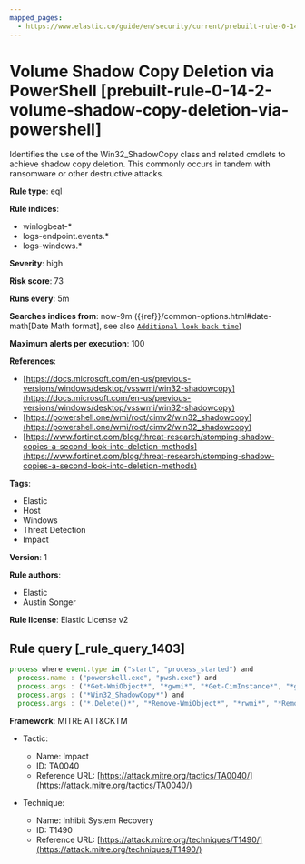 ```yaml
---
mapped_pages:
  - https://www.elastic.co/guide/en/security/current/prebuilt-rule-0-14-2-volume-shadow-copy-deletion-via-powershell.html
---
```


# Volume Shadow Copy Deletion via PowerShell [prebuilt-rule-0-14-2-volume-shadow-copy-deletion-via-powershell]

Identifies the use of the Win32_ShadowCopy class and related cmdlets to achieve shadow copy deletion. This commonly occurs in tandem with ransomware or other destructive attacks.

**Rule type**: eql

**Rule indices**:

* winlogbeat-*
* logs-endpoint.events.*
* logs-windows.*

**Severity**: high

**Risk score**: 73

**Runs every**: 5m

**Searches indices from**: now-9m ({{ref}}/common-options.html#date-math[Date Math format], see also [`Additional look-back time`](docs-content://solutions/security/detect-and-alert/create-detection-rule.md#rule-schedule))

**Maximum alerts per execution**: 100

**References**:

* [https://docs.microsoft.com/en-us/previous-versions/windows/desktop/vsswmi/win32-shadowcopy](https://docs.microsoft.com/en-us/previous-versions/windows/desktop/vsswmi/win32-shadowcopy)
* [https://powershell.one/wmi/root/cimv2/win32_shadowcopy](https://powershell.one/wmi/root/cimv2/win32_shadowcopy)
* [https://www.fortinet.com/blog/threat-research/stomping-shadow-copies-a-second-look-into-deletion-methods](https://www.fortinet.com/blog/threat-research/stomping-shadow-copies-a-second-look-into-deletion-methods)

**Tags**:

* Elastic
* Host
* Windows
* Threat Detection
* Impact

**Version**: 1

**Rule authors**:

* Elastic
* Austin Songer

**Rule license**: Elastic License v2

## Rule query [_rule_query_1403]

```js
process where event.type in ("start", "process_started") and
  process.name : ("powershell.exe", "pwsh.exe") and
  process.args : ("*Get-WmiObject*", "*gwmi*", "*Get-CimInstance*", "*gcim*") and
  process.args : ("*Win32_ShadowCopy*") and
  process.args : ("*.Delete()*", "*Remove-WmiObject*", "*rwmi*", "*Remove-CimInstance*", "*rcim*")
```

**Framework**: MITRE ATT&CKTM

* Tactic:

    * Name: Impact
    * ID: TA0040
    * Reference URL: [https://attack.mitre.org/tactics/TA0040/](https://attack.mitre.org/tactics/TA0040/)

* Technique:

    * Name: Inhibit System Recovery
    * ID: T1490
    * Reference URL: [https://attack.mitre.org/techniques/T1490/](https://attack.mitre.org/techniques/T1490/)



